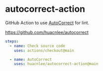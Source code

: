 # autocorrect-action

GitHub Action to use [AutoCorrect](https://github.com/huacnlee/autocorrect) for lint.

https://github.com/huacnlee/autocorrect

```yml
steps:
  - name: Check source code
    uses: actions/checkout@main

  - name: AutoCorrect
    uses: huacnlee/autocorrect-action@main
```
